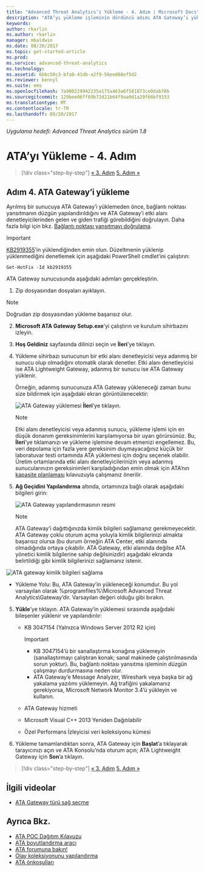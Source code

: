 ```yaml
---
title: "Advanced Threat Analytics’i Yükleme - 4. Adım | Microsoft Docs"
description: "ATA’yı yükleme işleminin dördüncü adımı ATA Gateway’i yüklemenize yardımcı olur."
keywords: 
author: rkarlin
ms.author: rkarlin
manager: mbaldwin
ms.date: 08/20/2017
ms.topic: get-started-article
ms.prod: 
ms.service: advanced-threat-analytics
ms.technology: 
ms.assetid: 6bbc50c3-bfa8-41db-a2f9-56eed68ef5d2
ms.reviewer: bennyl
ms.suite: ems
ms.openlocfilehash: 7a900229942235a175a463a6f581873ce0dab70b
ms.sourcegitcommit: 129bee06ff89b72d21b64f9aa0d1a29f66bf9153
ms.translationtype: MT
ms.contentlocale: tr-TR
ms.lasthandoff: 08/20/2017
---
```

*Uygulama hedefi: Advanced Threat Analytics sürüm 1.8*



# <a name="install-ata---step-4"></a>ATA’yı Yükleme - 4. Adım

>[!div class="step-by-step"]
[« 3. Adım](install-ata-step3.md)
[5. Adım »](install-ata-step5.md)

## <a name="step-4-install-the-ata-gateway"></a>Adım 4. ATA Gateway’i yükleme

Ayrılmış bir sunucuya ATA Gateway’i yüklemeden önce, bağlantı noktası yansıtmanın düzgün yapılandırıldığını ve ATA Gateway’i etki alanı denetleyicilerinden gelen ve giden trafiği görebildiğini doğrulayın. Daha fazla bilgi için bkz. [Bağlantı noktası yansıtmayı doğrulama](validate-port-mirroring.md).


> [!IMPORTANT]
> [KB2919355](http://support.microsoft.com/kb/2919355/)’in yüklendiğinden emin olun.  Düzeltmenin yüklenip yüklenmediğini denetlemek için aşağıdaki PowerShell cmdlet’ini çalıştırın:
>
> `Get-HotFix -Id kb2919355`

ATA Gateway sunucusunda aşağıdaki adımları gerçekleştirin.

1.  Zip dosyasından dosyaları ayıklayın. 
> [!NOTE] 
> Doğrudan zip dosyasından yükleme başarısız olur.

2.  **Microsoft ATA Gateway Setup.exe**’yi çalıştırın ve kurulum sihirbazını izleyin.

3.  **Hoş Geldiniz** sayfasında dilinizi seçin ve **İleri**’ye tıklayın.

4.  Yükleme sihirbazı sunucunun bir etki alanı denetleyicisi veya adanmış bir sunucu olup olmadığını otomatik olarak denetler. Etki alanı denetleyicisi ise ATA Lightweight Gateway, adanmış bir sunucu ise ATA Gateway yüklenir. 
    
    Örneğin, adanmış sunucunuza ATA Gateway yükleneceği zaman bunu size bildirmek için aşağıdaki ekran görüntülenecektir:
    
    ![ATA Gateway yüklemesi](media/ata-gw-install.png) **İleri**’ye tıklayın.

    > [!NOTE] 
    > Etki alanı denetleyicisi veya adanmış sunucu, yükleme işlemi için en düşük donanım gereksinimlerini karşılamıyorsa bir uyarı görürsünüz. Bu, **İleri**’ye tıklamanızı ve yükleme işlemine devam etmenizi engellemez. Bu, veri depolama için fazla yere gereksinim duymayacağınız küçük bir laboratuvar testi ortamında ATA yüklemesi için doğru seçenek olabilir. Üretim ortamlarında etki alanı denetleyicilerinizin veya adanmış sunucularınızın gereksinimleri karşıladığından emin olmak için ATA’nın [kapasite planlaması](ata-capacity-planning.md) kılavuzuyla çalışmanız önerilir.

4.  **Ağ Geçidini Yapılandırma** altında, ortamınıza bağlı olarak aşağıdaki bilgileri girin:

    ![ATA Gateway yapılandırmasının resmi](media/ata-gw-configure.png)

    > [!NOTE]
    > ATA Gateway’i dağıttığınızda kimlik bilgileri sağlamanız gerekmeyecektir. ATA Gateway çoklu oturum açma yoluyla kimlik bilgilerinizi almakta başarısız olursa (bu durum örneğin ATA Center, etki alanında olmadığında ortaya çıkabilir. ATA Gateway, etki alanında değilse ATA yönetici kimlik bilgilerine sahip değilsinizdir) aşağıdaki ekranda belirtildiği gibi kimlik bilgilerinizi sağlamanız istenir. 

  ![ATA gateway kimlik bilgileri sağlama](media/ata-install-credentials.png)

   - Yükleme Yolu: Bu, ATA Gateway’in yükleneceği konumdur. Bu yol varsayılan olarak %programfiles%\Microsoft Advanced Threat Analytics\Gateway’dir. Varsayılan değeri olduğu gibi bırakın.
    
5. **Yükle**’ye tıklayın. ATA Gateway’in yüklemesi sırasında aşağıdaki bileşenler yüklenir ve yapılandırılır:

    -   KB 3047154 (Yalnızca Windows Server 2012 R2 için)

        > [!IMPORTANT]
        > -   KB 3047154’ü bir sanallaştırma konağına yüklemeyin (sanallaştırmayı çalıştıran konak; sanal makinede çalıştırılmasında sorun yoktur). Bu, bağlantı noktası yansıtma işleminin düzgün çalışmayı durdurmasına neden olur. 
        > -   ATA Gateway’e Message Analyzer, Wireshark veya başka bir ağ yakalama yazılımı yüklemeyin. Ağ trafiğini yakalamanız gerekiyorsa, Microsoft Network Monitor 3.4’ü yükleyin ve kullanın.

    -   ATA Gateway hizmeti
    -   Microsoft Visual C++ 2013 Yeniden Dağıtılabilir
    -   Özel Performans İzleyicisi veri koleksiyonu kümesi

5.  Yükleme tamamlandıktan sonra, ATA Gateway için **Başlat**’a tıklayarak tarayıcınızı açın ve ATA Konsolu’nda oturum açın; ATA Lightweight Gateway için **Son**’a tıklayın.


>[!div class="step-by-step"]
[« 3. Adım](install-ata-step3.md)
[5. Adım »](install-ata-step5.md)


## <a name="related-videos"></a>İlgili videolar
- [ATA Gateway türü sağ seçme](https://channel9.msdn.com/Shows/Microsoft-Security/ATA-Deployment-Choose-the-Right-Gateway-Type)

## <a name="see-also"></a>Ayrıca Bkz.
- [ATA POC Dağıtım Kılavuzu](http://aka.ms/atapoc)
- [ATA boyutlandırma aracı](http://aka.ms/atasizingtool)
- [ATA forumuna bakın!](https://social.technet.microsoft.com/Forums/security/home?forum=mata)
- [Olay koleksiyonunu yapılandırma](configure-event-collection.md)
- [ATA önkoşulları](ata-prerequisites.md)

